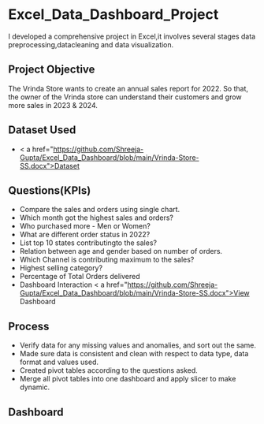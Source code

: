 # Excel_Data_Dashboard_Project
I developed a comprehensive project in Excel,it involves several stages data preprocessing,datacleaning and data visualization.

## Project Objective
The Vrinda Store wants to create an annual sales report for 2022. So that, the owner of the Vrinda store can understand their customers and grow more sales in 2023 & 2024.

## Dataset Used
- < a href="https://github.com/Shreeja-Gupta/Excel_Data_Dashboard/blob/main/Vrinda-Store-SS.docx">Dataset</a>

## Questions(KPIs)

- Compare the sales and orders using single chart.
- Which month got the highest sales and orders?
- Who purchased more - Men or Women?
- What are different order status in 2022?
- List top 10 states contributingto the sales?
- Relation between age and gender based on number of orders.
- Which Channel is contributing maximum to the sales?
- Highest selling category?
- Percentage of Total Orders delivered
- Dashboard Interaction < a href="https://github.com/Shreeja-Gupta/Excel_Data_Dashboard/blob/main/Vrinda-Store-SS.docx">View Dashboard</a>

## Process
- Verify data for any missing values and anomalies, and sort out the same.
- Made sure data is consistent and clean with respect to data type, data format and values used.
- Created pivot tables according to the questions asked.
- Merge all pivot tables into one dashboard and apply slicer to make dynamic.

## Dashboard



